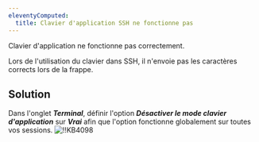 ```yaml
---
eleventyComputed:
  title: Clavier d'application SSH ne fonctionne pas
---
```

Clavier d'application ne fonctionne pas correctement.

Lors de l'utilisation du clavier dans SSH, il n'envoie pas les caractères corrects lors de la frappe.
## Solution
Dans l'onglet ***Terminal***, définir l'option ***Désactiver le mode clavier d'application*** sur ***Vrai*** afin que l'option fonctionne globalement sur toutes vos sessions.
![!!KB4098](https://cdnweb.devolutions.net/docs/docs_en_kb_KB4098.png)
